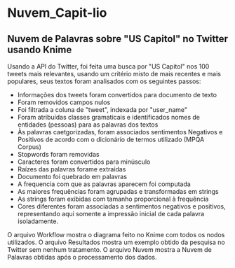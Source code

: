# Nuvem_Capit-lio
## Nuvem de Palavras sobre "US Capitol" no Twitter usando Knime  

Usando a API do Twitter, foi feita uma busca por "US Capitol" nos 100 tweets mais relevantes, usando um critério misto de mais recentes e mais populares, seus textos foram analisados com os seguintes passos:

- Informações dos tweets foram convertidos para documento de texto
- Foram removidos campos nulos
- Foi filtrada a coluna de "tweet", indexada por "user_name"
- Foram atribuídas classes gramaticais e identificados nomes de entidades (pessoas) para as palavras dos textos
- Às palavras caetgorizadas, foram associados sentimentos Negativos e Positivos de acordo com o dicionário de termos utilizado (MPQA Corpus)
- Stopwords foram removidas
- Caracteres foram convertidos para minúsculo
- Raízes das palavras forame extraídas
- Documento foi quebrado em palavras
- A frequencia com que as palavras aparecem foi computada
- As maiores frequências foram agrupadas e transformadas em strings
- As strings foram exibidas com tamanho proporcional à frequência
- Cores diferentes foram associadas a sentimentos negativos e positivos, representando aqui somente a impressão inicial de cada palavra isoladamente.

O arquivo Workflow mostra o diagrama feito no Knime com todos os nodos utilizados. O arquivo Resultados mostra um exemplo obtido da pesquisa no Twitter sem nenhum tratamento. O arquivo Nuvem mostra a Nuvem de Palavras obtidas após o processamento dos dados.
